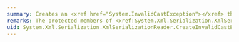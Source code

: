 ```yaml
---
summary: Creates an <xref href="System.InvalidCastException"></xref> that indicates that an explicit reference conversion failed.
remarks: The protected members of <xref:System.Xml.Serialization.XmlSerializationReader> are intended for use only by derived classes that are used internally within the .NET Framework XML serialization infrastructure.
uid: System.Xml.Serialization.XmlSerializationReader.CreateInvalidCastException*
---
```


